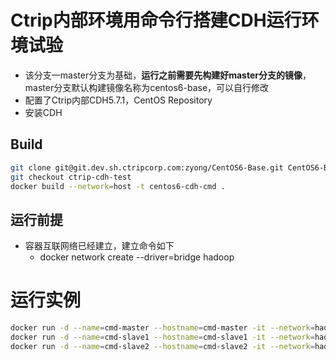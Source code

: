 # Ctrip内部环境用命令行搭建CDH运行环境试验
- 该分支一master分支为基础，**运行之前需要先构建好master分支的镜像**，master分支默认构建镜像名称为centos6-base，可以自行修改
- 配置了Ctrip内部CDH5.7.1，CentOS Repository
- 安装CDH


## Build
```bash
git clone git@git.dev.sh.ctripcorp.com:zyong/CentOS6-Base.git CentOS6-Base-Ctrip
git checkout ctrip-cdh-test
docker build --network=host -t centos6-cdh-cmd .
```
## 运行前提
- 容器互联网络已经建立，建立命令如下
    - docker network create --driver=bridge hadoop

# 运行实例

```bash
docker run -d --name=cmd-master --hostname=cmd-master -it --network=hadoop --privileged=true centos6-cdh-cmd
docker run -d --name=cmd-slave1 --hostname=cmd-slave1 -it --network=hadoop --privileged=true centos6-cdh-cmd
docker run -d --name=cmd-slave2 --hostname=cmd-slave2 -it --network=hadoop --privileged=true centos6-cdh-cmd
```

